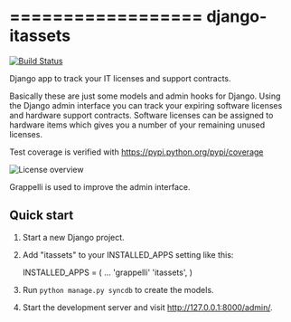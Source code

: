==================
django-itassets
==================

[![Build Status](https://travis-ci.org/cschwede/django-itassets.png?branch=master)](https://travis-ci.org/cschwede/django-itassets)

Django app to track your IT licenses and support contracts.

Basically these are just some models and admin hooks for Django. Using the
Django admin interface you can track your expiring software licenses and 
hardware support contracts. Software licenses can be assigned to hardware
items which gives you a number of your remaining unused licenses.

Test coverage is verified with https://pypi.python.org/pypi/coverage

![License overview](https://github.com/cschwede/django-itassets/blob/master/screenshots/licenses.png?raw=true)

Grappelli is used to improve the admin interface.


Quick start
-----------

1. Start a new Django project.

2. Add "itassets" to your INSTALLED_APPS setting like this:

    INSTALLED_APPS = (
        ...
        'grappelli'
        'itassets',
    )

3. Run `python manage.py syncdb` to create the models.

4. Start the development server and visit http://127.0.0.1:8000/admin/.
